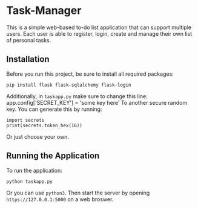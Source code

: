 # Task-Manager
This is a simple web-based to-do list application that can support multiple users. Each user is able to register, login, create and manage their own list of personal tasks.

## Installation
Before you run this project, be sure to install all required packages:
```
pip install flask flask-sqlalchemy flask-login
```
Additionally, in `taskapp.py` make sure to change this line:
app.config['SECRET_KEY'] = 'some key here'
To another secure random key. You can generate this by running:
```
import secrets
print(secrets.token_hex(16))
```
Or just choose your own.

## Running the Application
To run the application:
```
python taskapp.py
```
Or you can use `python3`.
Then start the server by opening `https://127.0.0.1:5000` on a web broswer. 
